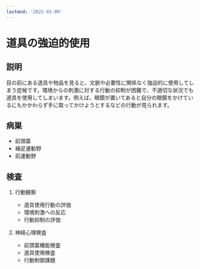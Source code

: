 ```yaml
---
lastmod: '2025-03-09'
---
```


# 道具の強迫的使用

## 説明

目の前にある道具や物品を見ると、文脈や必要性に関係なく強迫的に使用してしまう症候です。環境からの刺激に対する行動の抑制が困難で、不適切な状況でも道具を使用してしまいます。例えば、眼鏡が置いてあると自分の眼鏡をかけているにもかかわらず手に取ってかけようとするなどの行動が見られます。

## 病巣

- 前頭葉
- 補足運動野
- 前運動野

## 検査

1. 行動観察

   - 道具使用行動の評価
   - 環境刺激への反応
   - 行動抑制の評価

2. 神経心理検査
   - 前頭葉機能検査
   - 道具使用検査
   - 行動制御課題
